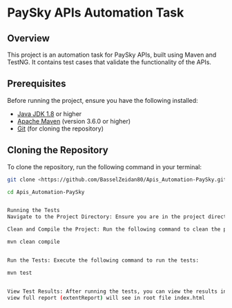 # PaySky APIs Automation Task

## Overview

This project is an automation task for PaySky APIs, built using Maven and TestNG. It contains test cases that validate the functionality of the APIs.

## Prerequisites

Before running the project, ensure you have the following installed:

- [Java JDK 1.8](https://www.oracle.com/java/technologies/javase/javase-jdk8-downloads.html) or higher
- [Apache Maven](https://maven.apache.org/download.cgi) (version 3.6.0 or higher)
- [Git](https://git-scm.com/downloads) (for cloning the repository)

## Cloning the Repository

To clone the repository, run the following command in your terminal:

```bash
git clone <https://github.com/BasselZeidan80/Apis_Automation-PaySky.git>

cd Apis_Automation-PaySky


Running the Tests
Navigate to the Project Directory: Ensure you are in the project directory.

Clean and Compile the Project: Run the following command to clean the project and compile the code:

mvn clean compile


Run the Tests: Execute the following command to run the tests:

mvn test


View Test Results: After running the tests, you can view the results in the target/surefire-reports directory. The reports will provide details about the test execution, including any failures or errors
view full report (extentReport) will see in root file index.html

